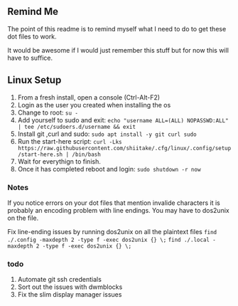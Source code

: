## Remind Me ##

The point of this readme is to remind myself what I need to do to get these dot files to work. 

It would be awesome if I would just remember this stuff but for now this will have to suffice. 

## Linux Setup ##

1. From a fresh install, open a console (Ctrl-Alt-F2)
2. Login as the user you created when installing the os
3. Change to root: `su -`
4. Add yourself to sudo and exit: `echo "username ALL=(ALL) NOPASSWD:ALL" | tee /etc/sudoers.d/username && exit`
4. Install git ,curl and sudo: `sudo apt install -y git curl sudo`
5. Run the start-here script: `curl -Lks https://raw.githubusercontent.com/shiitake/.cfg/linux/.config/setup/start-here.sh | /bin/bash`
6. Wait for everythign to finish.
7. Once it has completed reboot and login: `sudo shutdown -r now`

### Notes ###
If you notice errors on your dot files that mention invalide characters it is probably an encoding problem with line endings. You may have to dos2unix on the file. 

Fix line-ending issues by running dos2unix on all the plaintext files
  `find ./.config -maxdepth 2 -type f -exec dos2unix {} \;`
  `find ./.local -maxdepth 2 -type f -exec dos2unix {} \;`

### todo ###

1. Automate git ssh credentials
2. Sort out the issues with dwmblocks
3. Fix the slim display manager issues


